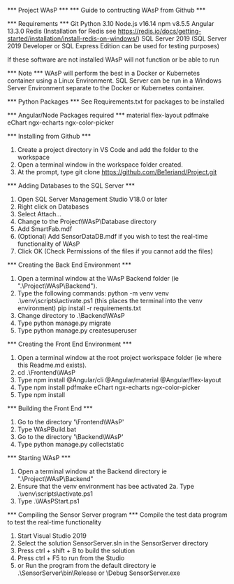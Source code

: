 *** Project WAsP ***
*** Guide to contructing WAsP from Github ***

*** Requirements ***
Git
Python 3.10
Node.js v16.14
npm v8.5.5
Angular 13.3.0
Redis (Installation for Redis see https://redis.io/docs/getting-started/installation/install-redis-on-windows/)
SQL Server 2019 (SQL Server 2019 Developer or SQL Express Edition can be used for testing purposes)

If these software are not installed WAsP will not function or be able to run

*** Note ***
WAsP will perform the best in a Docker or Kubernetes container using a Linux Environment. SQL Server can be run in a Windows Server Environment separate to the Docker or Kubernetes container.


*** Python Packages ***
See Requirements.txt for packages to be installed

*** Angular/Node Packages required ***
material
flex-layout
pdfmake
eChart
ngx-echarts
ngx-color-picker

*** Installing from Github ***
1. Create a project directory in VS Code and add the folder to the workspace
2. Open a terminal window in the workspace folder created.
3. At the prompt, type git clone https://github.com/Be1eriand/Project.git

*** Adding Databases to the  SQL Server  ***
1. Open SQL Server Management Studio V18.0 or later
2. Right click on Databases
3. Select Attach...
4. Change to the Project\WAsP\Database directory
5. Add SmartFab.mdf
6. (Optional) Add SensorDataDB.mdf if you wish to test the real-time functionality of WAsP
7. Click OK (Check Permissions of the files if you cannot add the files)

*** Creating the Back End Environment ***
1. Open a terminal window at the WAsP Backend folder (ie ".\Project\WAsP\Backend\").
2. Type the following commands:
    python -m venv venv
    .\venv\scripts\activate.ps1 (this places the terminal into the venv environment)
    pip install -r requirements.txt
3. Change directory to .\Backend\WAsP
4. Type python manage.py migrate
5. Type python manage.py createsuperuser

*** Creating the Front End Environment ***
1. Open a terminal window at the root project workspace folder (ie where this Readme.md exists).
2. cd .\Frontend\WAsP
2. Type npm install @Angular/cli @Angular/material @Angular/flex-layout
3. Type npm install pdfmake eChart ngx-echarts ngx-color-picker
4. Type npm install

*** Building the Front End ***
1. Go to the directory '\Frontend\WAsP'
2. Type WAsPBuild.bat
3. Go to the directory '\Backend\WAsP'
4. Type python manage.py collectstatic

*** Starting WAsP ***
1. Open a terminal window at the Backend directory ie ".\Project\WAsP\Backend\"
2. Ensure that the venv environment has bee activated
    2a. Type .\venv\scripts\activate.ps1
3. Type .\WAsPStart.ps1


*** Compiling the Sensor Server program ***
Compile the test data program to test the real-time functionality
1. Start Visual Studio 2019
2. Select the solution SensorServer.sln in the SensorServer directory
3. Press ctrl + shift + B to build the solution
4. Press ctrl + F5 to run from the Studio 
5. or Run the program from the default directory
    ie .\SensorServer\bin\Release or \Debug
    SensorServer.exe